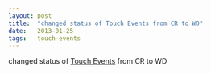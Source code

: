 ```yaml
---
layout: post
title:  "changed status of Touch Events from CR to WD"
date:   2013-01-25
tags:   touch-events
---
```


changed status of [Touch Events](/spec/touch-events) from CR to WD

